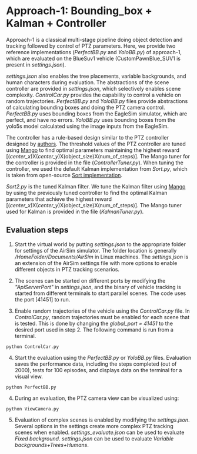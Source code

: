 # Approach-1: Bounding_box + Kalman + Controller

Approach-1 is a classical multi-stage pipeline doing object detection and tracking followed by control of PTZ parameters.
Here, we provide two reference implementations (*PerfectBB.py* and *YoloBB.py*) of approach-1, which are evaluated on the BlueSuv1 vehicle (CustomPawnBlue_SUV1 is present in *settings.json*).

*settings.json* also enables the tree placements, variable backgrounds, and human characters during evaluation.
The abstractions of the scene controller are provided in *settings.json*, which selectively enables scene complexity.
*ControlCar.py* provides the capability to control a vehicle on random trajectories.
*PerfectBB.py* and *YoloBB.py* files provide abstractions of calculating bounding boxes and doing the PTZ camera control.
*PerfectBB.py* uses bounding boxes from the EagleSim simulator, which are perfect, and have no errors.
*YoloBB.py* uses bounding boxes from the yolo5s model calculated using the image inputs from the EagleSim.

The controller has a rule-based design similar to the PTZ controller designed by [authors](https://www.sciencedirect.com/science/article/pii/S0957417421005911). The threshold values of the PTZ controller are tuned using [Mango](https://github.com/ARM-software/mango) to find optimal parameters maintaining the highest reward [(*center_x*)X(*center_y*)X(object_size)X(num_of_steps)].
The Mango tuner for the controller is provided in the file (*ControllerTuner.py*). When tuning the controller, we used the default Kalman implementation from *Sort.py*, which is taken from open-source [Sort implementation](https://github.com/abewley/sort/blob/master/sort.py).

*Sort2.py* is the tuned Kalman filter. We tune the Kalman filter using [Mango](https://github.com/ARM-software/mango) by using the previously tuned controller to find the optimal Kalman parameters that achieve the highest reward [(*center_x*)X(*center_y*)X(object_size)X(num_of_steps)]. The Mango tuner used for Kalman is provided in the file (*KalmanTuner.py*).


## Evaluation steps
1. Start the virtual world by putting *settings.json* to the appropriate folder for settings of the AirSim simulator.  The folder location is generally */HomeFolder/Documents/AirSim* in Linux machines. The *settings.json* is an extension of the AirSim settings file with more options to enable different objects in PTZ tracking scenarios.

2. The scenes can be started on different ports by modifying the *"ApiServerPort"* in *settings.json*, and the binary of vehicle tracking is started from different terminals to start parallel scenes. The code uses the port [41451] to run.

3. Enable random trajectories of the vehicle using the *ControlCar.py* file. In *ControlCar.py*, random trajectories must be enabled for each scene that is tested. This is done by changing the *global_port = 41451* to the desired port used in step 2. The following command is run from a terminal.
```
python ControlCar.py
```

4. Start the evaluation using the *PerfectBB.py* or *YoloBB.py* files. Evaluation saves the performance data, including the steps completed (out of 2000), tests for 100 episodes, and displays data on the terminal for a visual view.
```
python PerfectBB.py
```

4. During an evaluation, the PTZ camera view can be visualized using:
```
python ViewCamera.py
```

5. Evaluation of complex scenes is enabled by modifying the *settings.json*. Several options in the settings create more complex PTZ tracking scenes when enabled.
*settings_evaluate.json* can be used to evaluate *Fixed background*.
*settings.json* can be used to evaluate *Variable backgrounds+Trees+Humans*.
